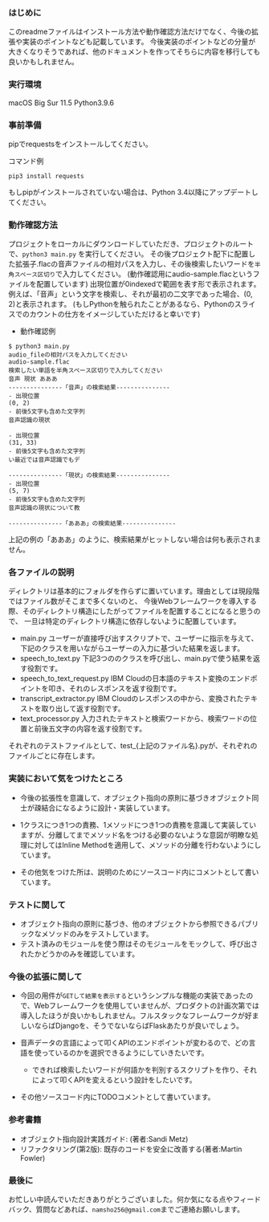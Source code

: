 ### はじめに
このreadmeファイルはインストール方法や動作確認方法だけでなく、今後の拡張や実装のポイントなども記載しています。
今後実装のポイントなどの分量が大きくなりそうであれば、他のドキュメントを作ってそちらに内容を移行しても良いかもしれません。

### 実行環境
macOS Big Sur 11.5
Python3.9.6

### 事前準備

pipでrequestsをインストールしてください。

コマンド例
```
pip3 install requests
```

もしpipがインストールされていない場合は、Python 3.4以降にアップデートしてください。

### 動作確認方法

プロジェクトをローカルにダウンロードしていただき、プロジェクトのルートで、`python3 main.py` を実行してください。
その後プロジェクト配下に配置した拡張子.flacの音声ファイルの相対パスを入力し、その後検索したいワードを`半角スペース区切り`で入力してください。
(動作確認用にaudio-sample.flacというファイルを配置しています)
出現位置が0indexedで範囲を表す形で表示されます。例えば、「音声」という文字を検索し、それが最初の二文字であった場合、(0, 2)と表示されます。
(もしPythonを触られたことがあるなら、Pythonのスライスでのカウントの仕方をイメージしていただけると幸いです)

- 動作確認例
```
$ python3 main.py
audio_fileの相対パスを入力してください
audio-sample.flac
検索したい単語を半角スペース区切りで入力してください
音声 現状 あああ
---------------「音声」の検索結果---------------
- 出現位置
(0, 2)
- 前後5文字も含めた文字列
音声認識の現状

- 出現位置
(31, 33)
- 前後5文字も含めた文字列
い最近では音声認識でもデ

---------------「現状」の検索結果---------------
- 出現位置
(5, 7)
- 前後5文字も含めた文字列
音声認識の現状について教

---------------「あああ」の検索結果---------------
```

上記の例の「あああ」のように、検索結果がヒットしない場合は何も表示されません。

### 各ファイルの説明

ディレクトリは基本的にフォルダを作らずに置いています。理由としては現段階ではファイル数がそこまで多くないのと、
今後Webフレームワークを導入する際、そのディレクトリ構造にしたがってファイルを配置することになると思うので、
一旦は特定のディレクトリ構造に依存しないように配置しています。

- main.py
ユーザーが直接呼び出すスクリプトで、ユーザーに指示を与えて、下記のクラスを用いながらユーザーの入力に基づいた結果を返します。
- speech_to_text.py
下記3つののクラスを呼び出し、main.pyで使う結果を返す役割です。
- speech_to_text_request.py
IBM Cloudの日本語のテキスト変換のエンドポイントを叩き、それのレスポンスを返す役割です。
- transcript_extractor.py
IBM Cloudのレスポンスの中から、変換されたテキストを取り出して返す役割です。
- text_processor.py
入力されたテキストと検索ワードから、検索ワードの位置と前後五文字の内容を返す役割です。

それぞれのテストファイルとして、test_{上記のファイル名}.pyが、それぞれのファイルごとに存在します。

### 実装において気をつけたところ

- 今後の拡張性を意識して、オブジェクト指向の原則に基づきオブジェクト同士が疎結合になるように設計・実装しています。

- 1クラスにつき1つの責務、1メソッドにつき1つの責務を意識して実装していますが、分離してまでメソッド名をつける必要のないような意図が明瞭な処理に対してはInline Methodを適用して、メソッドの分離を行わないようにしています。
- その他気をつけた所は、説明のためにソースコード内にコメントとして書いています。

### テストに関して
 
- オブジェクト指向の原則に基づき、他のオブジェクトから参照できるパブリックなメソッドのみをテストしています。
- テスト済みのモジュールを使う際はそのモジュールをモックして、呼び出されたかどうかのみを確認しています。

### 今後の拡張に関して

- 今回の用件が`GETして結果を表示する`というシンプルな機能の実装であったので、Webフレームワークを使用していませんが、プロダクトの計画次第では導入したほうが良いかもしれません。フルスタックなフレームワークが好ましいならばDjangoを、そうでないならばFlaskあたりが良いでしょう。

- 音声データの言語によって叩くAPIのエンドポイントが変わるので、どの言語を使っているのかを選択できるようにしていきたいです。
    - できれば検索したいワードが何語かを判別するスクリプトを作り、それによって叩くAPIを変えるという設計をしたいです。

- その他ソースコード内にTODOコメントとして書いています。

### 参考書籍

- オブジェクト指向設計実践ガイド: (著者:Sandi Metz)
- リファクタリング(第2版): 既存のコードを安全に改善する(著者:Martin Fowler)

### 最後に

お忙しい中読んでいただきありがとうございました。何か気になる点やフィードバック、質問などあれば、`namsho256@gmail.com`までご連絡お願いします。
